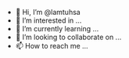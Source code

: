 - 👋 Hi, I’m @lamtuhsa
- 👀 I’m interested in ...
- 🌱 I’m currently learning ...
- 💞️ I’m looking to collaborate on ...
- 📫 How to reach me ...

<!---
lamtuhsa/lamtuhsa is a ✨ special ✨ repository because its `README.md` (this file) appears on your GitHub profile.
You can click the Preview link to take a look at your changes.
--->
